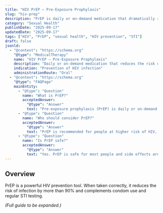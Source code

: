 ```yaml
---
title: "HIV PrEP — Pre-Exposure Prophylaxis"
slug: "hiv-prep"
description: "PrEP is daily or on-demand medication that dramatically reduces the risk of HIV infection in people at higher risk."
category: "Sexual Health"
publishDate: "2025-09-17"
updatedDate: "2025-09-17"
tags: ["HIV", "PrEP", "sexual health", "HIV prevention", "STI"]
draft: false
jsonld:
  - "@context": "https://schema.org"
    "@type": "MedicalTherapy"
    name: "HIV PrEP — Pre-Exposure Prophylaxis"
    description: "Daily or on-demand medication that reduces the risk of HIV infection in people at higher risk."
    indication: "Prevention of HIV infection"
    administrationRoute: "Oral"
  - "@context": "https://schema.org"
    "@type": "FAQPage"
    mainEntity:
      - "@type": "Question"
        name: "What is PrEP?"
        acceptedAnswer:
          "@type": "Answer"
          text: "Pre-exposure prophylaxis (PrEP) is daily or on-demand oral medication that reduces the risk of HIV infection by up to 99% when taken correctly."
      - "@type": "Question"
        name: "Who should consider PrEP?"
        acceptedAnswer:
          "@type": "Answer"
          text: "PrEP is recommended for people at higher risk of HIV, including men who have sex with men, people with HIV-positive partners, and those with multiple partners without consistent condom use."
      - "@type": "Question"
        name: "Is PrEP safe?"
        acceptedAnswer:
          "@type": "Answer"
          text: "Yes. PrEP is safe for most people and side effects are usually mild and temporary. Regular kidney monitoring is recommended."
---
```


## Overview
PrEP is a powerful HIV prevention tool. When taken correctly, it reduces the risk of infection by more than 90% and complements condom use and regular STI testing.

*(Full guide to be expanded.)*
